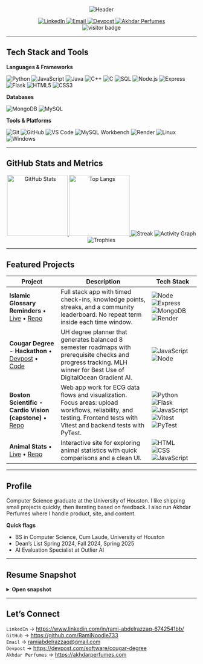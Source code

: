 <!--
Rami Abdelrazzaq - GitHub Profile README
Theme: Custom Rami Theme 733
-->

<div align="center">

  <!-- Static header banner -->
  <img
    src="https://capsule-render.vercel.app/api?type=wave&color=0A9469&height=180&section=header&text=Rami%20Abdelrazzaq&fontSize=40&fontColor=ffffff&desc=Software%20Engineer%20|%20AI%20Evaluator%20|%20Founder&descAlign=50&descAlignY=70"
    alt="Header"
  />

  <!-- Quick badges -->
  <a href="https://www.linkedin.com/in/rami-abdelrazzaq-6742541bb/">
    <img alt="LinkedIn" src="https://img.shields.io/badge/LinkedIn-0A66C2?logo=linkedin&logoColor=white" />
  </a>
  <a href="mailto:ramiabdelrazzaq@gmail.com">
    <img alt="Email" src="https://img.shields.io/badge/Email-ramiabdelrazzaq%40gmail.com-555" />
  </a>
  <a href="https://devpost.com/software/cougar-degree">
    <img alt="Devpost" src="https://img.shields.io/badge/Devpost-003E54?logo=devpost&logoColor=white" />
  </a>
  <a href="https://akhdarperfumes.com">
    <img alt="Akhdar Perfumes" src="https://img.shields.io/badge/Akhdar%20Perfumes-065C1B?logo=shopify&logoColor=white" />
  </a>

  <br />
  <img src="https://komarev.com/ghpvc/?username=RamiNoodle733&label=VISITOR%20LOG&style=flat&color=00ff88" alt="visitor badge" />

</div>

---

## Tech Stack and Tools

**Languages & Frameworks**

![Python](https://img.shields.io/badge/Python-3776AB?logo=python&logoColor=white)
![JavaScript](https://img.shields.io/badge/JavaScript-F7DF1E?logo=javascript&logoColor=000)
![Java](https://img.shields.io/badge/Java-007396?logo=openjdk&logoColor=white)
![C++](https://img.shields.io/badge/C++-00599C?logo=cplusplus&logoColor=white)
![C](https://img.shields.io/badge/C-A8B9CC?logo=c&logoColor=000)
![SQL](https://img.shields.io/badge/SQL-025E8C)
![Node.js](https://img.shields.io/badge/Node.js-339933?logo=node.js&logoColor=white)
![Express](https://img.shields.io/badge/Express-000000?logo=express&logoColor=white)
![Flask](https://img.shields.io/badge/Flask-000000?logo=flask&logoColor=white)
![HTML5](https://img.shields.io/badge/HTML5-E34F26?logo=html5&logoColor=white)
![CSS3](https://img.shields.io/badge/CSS3-1572B6?logo=css3&logoColor=white)

**Databases**

![MongoDB](https://img.shields.io/badge/MongoDB-47A248?logo=mongodb&logoColor=white)
![MySQL](https://img.shields.io/badge/MySQL-4479A1?logo=mysql&logoColor=white)

**Tools & Platforms**

![Git](https://img.shields.io/badge/Git-F05032?logo=git&logoColor=white)
![GitHub](https://img.shields.io/badge/GitHub-181717?logo=github&logoColor=white)
![VS Code](https://img.shields.io/badge/VS%20Code-007ACC?logo=visualstudiocode&logoColor=white)
![MySQL Workbench](https://img.shields.io/badge/MySQL%20Workbench-4479A1?logo=mysql&logoColor=white)
![Render](https://img.shields.io/badge/Render-000000?logo=render&logoColor=white)
![Linux](https://img.shields.io/badge/Linux-FCC624?logo=linux&logoColor=000)
![Windows](https://img.shields.io/badge/Windows-0078D6?logo=windows&logoColor=white)

---

## GitHub Stats and Metrics

<div align="center">

<a href="https://github.com/RamiNoodle733">
  <img alt="GitHub Stats" height="160" src="https://github-readme-stats.vercel.app/api?username=RamiNoodle733&show_icons=true&count_private=true&theme=merko&include_all_commits=true" />
</a>
<a href="https://github.com/RamiNoodle733">
  <img alt="Top Langs" height="160" src="https://github-readme-stats.vercel.app/api/top-langs/?username=RamiNoodle733&layout=compact&theme=merko&langs_count=8" />
</a>

<img alt="Streak" src="https://streak-stats.demolab.com?user=RamiNoodle733&theme=merko&hide_border=false" />

<!-- Activity graph -->
<img alt="Activity Graph" src="https://github-readme-activity-graph.vercel.app/graph?username=RamiNoodle733&theme=github-compact&radius=8&area=true" />

<!-- Trophies -->
<img alt="Trophies" src="https://github-profile-trophy.vercel.app/?username=RamiNoodle733&theme=matrix&no-bg=true&no-frame=true&margin-w=12" />

</div>

---

## Featured Projects

| Project | Description | Tech Stack |
|---|---|---|
| **Islamic Glossary Reminders**  • [Live](https://islamic-glossary-reminders.onrender.com) • [Repo](https://github.com/RamiNoodle733/Islamic-Glossary-Reminders) | Full stack app with timed check-ins, knowledge points, streaks, and a community leaderboard. No repeat term inside each time window. | ![Node](https://img.shields.io/badge/Node.js-339933?logo=node.js&logoColor=white) ![Express](https://img.shields.io/badge/Express-000000?logo=express&logoColor=white) ![MongoDB](https://img.shields.io/badge/MongoDB-47A248?logo=mongodb&logoColor=white) ![Render](https://img.shields.io/badge/Render-000000?logo=render&logoColor=white) |
| **Cougar Degree - Hackathon**  • [Devpost](https://devpost.com/software/cougar-degree) • [Code](https://github.com/mvmonr0e/cougardegree) | UH degree planner that generates balanced 8 semester roadmaps with prerequisite checks and progress tracking. MLH winner for Best Use of DigitalOcean Gradient AI. | ![JavaScript](https://img.shields.io/badge/JavaScript-F7DF1E?logo=javascript&logoColor=000) ![Node](https://img.shields.io/badge/Node.js-339933?logo=node.js&logoColor=white) |
| **Boston Scientific - Cardio Vision (capstone)** • [Repo](https://github.com/venkats/sdp25_unknown) | Web app work for ECG data flows and visualization. Focus areas: upload workflows, reliability, and testing. Frontend tests with Vitest and backend tests with PyTest. | ![Python](https://img.shields.io/badge/Python-3776AB?logo=python&logoColor=white) ![Flask](https://img.shields.io/badge/Flask-000000?logo=flask&logoColor=white) ![JavaScript](https://img.shields.io/badge/JavaScript-F7DF1E?logo=javascript&logoColor=000) ![Vitest](https://img.shields.io/badge/Vitest-6E9F18) ![PyTest](https://img.shields.io/badge/PyTest-0A9EDC) |
| **Animal Stats**  • [Live](https://raminoodle733.github.io/animal-stats/) • [Repo](https://github.com/RamiNoodle733/animal-stats) | Interactive site for exploring animal statistics with quick comparisons and a clean UI. | ![HTML](https://img.shields.io/badge/HTML5-E34F26?logo=html5&logoColor=white) ![CSS](https://img.shields.io/badge/CSS3-1572B6?logo=css3&logoColor=white) ![JavaScript](https://img.shields.io/badge/JavaScript-F7DF1E?logo=javascript&logoColor=000) |

---

## Profile

Computer Science graduate at the University of Houston. I like shipping small projects quickly, then iterating based on feedback. I also run Akhdar Perfumes where I handle product, site, and content.

**Quick flags**
- BS in Computer Science, Cum Laude, University of Houston  
- Dean’s List Spring 2024, Fall 2024, Spring 2025  
- AI Evaluation Specialist at Outlier AI

---

## Resume Snapshot

<details>
<summary><b>Open snapshot</b></summary>

**Education**
- University of Houston - BS in Computer Science, May 2025  
- Cum Laude  
- Dean’s List Spring 2024, Fall 2024, Spring 2025

**Experience**
- AI Evaluation Specialist, Outlier AI - Nov 2024 to Present  
  Trained and refined AI coding models through code assessments, debugging tasks, and optimizations.
- Software Developer, Boston Scientific Cardio Vision - Jan 2025 to May 2025  
  Backend data ops for large ECG sets, vector visualizations, and testing for accuracy and reliability.
- Coding Instructor, Coder Kids - Aug 2024 to Jan 2025  
  Taught Scratch and Python to two age groups and guided project completion.

**Selected Projects**
- Cougar Degree - MLH Best Use of DigitalOcean Gradient AI winner  
  Two engines: Gemini 2.5 Flash and a DigitalOcean Gradient AI agent exposed via REST API with Bearer auth.  
  Difficulty aware scheduling using CougarGrades distributions and dependency resolution.
- Full Stack Glossary Reminders Web App  
  JWT auth, REST APIs, MongoDB persistence, streaks, leaderboard, time based check-ins.

**Skills**
- Languages and frameworks: Python, JavaScript, Java, C++, C, SQL, HTML, CSS, Flask, Node.js, Express, MongoDB  
- Tools: Git, GitHub, VS Code, MySQL Workbench, Render  
- Areas: AI and ML, Data Analysis, Linux, Windows
</details>

---

## Let’s Connect

`LinkedIn` → https://www.linkedin.com/in/rami-abdelrazzaq-6742541bb/  
`GitHub` → https://github.com/RamiNoodle733  
`Email` → ramiabdelrazzaq@gmail.com  
`Devpost` → https://devpost.com/software/cougar-degree  
`Akhdar Perfumes` → https://akhdarperfumes.com

